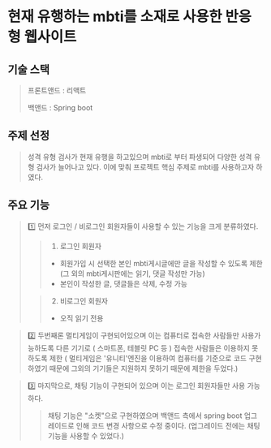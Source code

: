 # 현재 유행하는 mbti를 소재로 사용한 반응형 웹사이트


## 기술 스택
> 프론트앤드 : 리액트
> 
> 백앤드 : Spring boot

## 주제 선정
> 성격 유형 검사가 현재 유행을 하고있으며 mbti로 부터 파생되어 다양한 성격 유형 검사가 늘어나고 있다.
> 이에 맞춰 프로젝트 핵심 주제로 mbti를 사용하고자 하였다.


## 주요 기능
> 1️⃣ 먼저 로그인 / 비로그인 회원자들이 사용할 수 있는 기능을 크게 분류하였다.
> > 1. 로그인 회원자
> > - 회원가입 시 선택한 본인 mbti게시글에만 글을 작성할 수 있도록 제한
> > (그 외의 mbti게시판에는 읽기, 댓글 작성만 가능)
> > - 본인이 작성한 글, 댓글들은 삭제, 수정 가능
>
> > 2. 비로그인 회원자
> > - 오직 읽기 전용


> 2️⃣ 두번째론 멀티게임이 구현되어있으며 이는 컴퓨터로 접속한 사람들만 사용가능하도록 다른 기기로 ( 스마트폰, 테블릿 PC 등 ) 접속한 사람들은 이용하지 못하도록 제한
> ( 멀티게임은 '유니티'엔진을 이용하여 컴퓨터를 기준으로 코드 구현하였기 때문에 그외의 기기들은 지원하지 못하기 때문에 제한을 두었다.)

> 3️⃣ 마지막으로, 채팅 기능이 구현되어 있으며 이는 로그인 회원자들만 사용 가능 하다.
> > 채팅 기능은 "소켓"으로 구현하였으며 백앤드 측에서 spring boot 업그레이드로 인해 코드 변경 사항으로 수정 중이다.
> > (업그레이드 전에는 채팅 기능을 사용할 수 있었다.)

